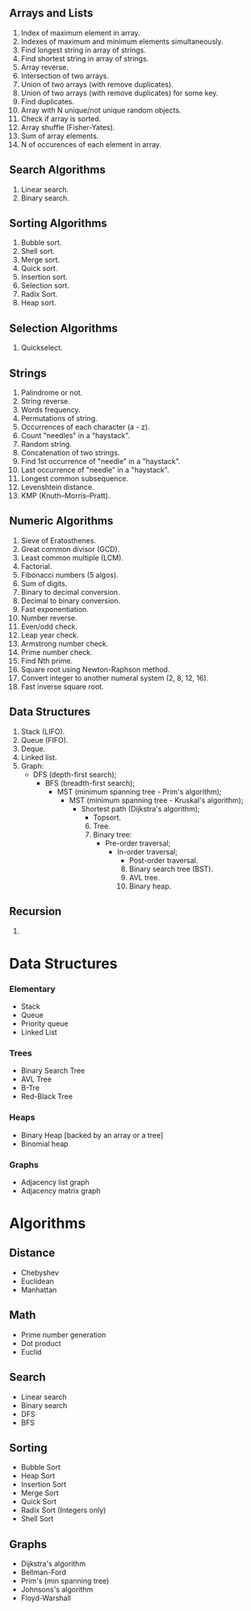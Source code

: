 
Arrays and Lists
----------------------

1. Index of maximum element in array.
2. Indexes of maximum and minimum elements simultaneously.
3. Find longest string in array of strings.
4. Find shortest string in array of strings.
5. Array reverse.
6. Intersection of two arrays.
7. Union of two arrays (with remove duplicates).
8. Union of two arrays (with remove duplicates) for some key.
9. Find duplicates.
10. Array with N unique/not unique random objects.
11. Check if array is sorted.
12. Array shuffle (Fisher-Yates).
13. Sum of array elements.
14. N of occurences of each element in array.

Search Algorithms
-----------------
1. Linear search.
2. Binary search.

Sorting Algorithms
------------------
1. Bubble sort.
2. Shell sort.
3. Merge sort.
4. Quick sort.
5. Insertion sort.
6. Selection sort.
7. Radix Sort.
8. Heap sort.

Selection Algorithms
--------------------
1. Quickselect.

Strings
-------
1. Palindrome or not.
2. String reverse.
3. Words frequency.
4. Permutations of string.
5. Occurrences of each character (a - z).
6. Count "needles" in a "haystack".
7. Random string.
8. Concatenation of two strings.
9. Find 1st occurrence of "needle" in a "haystack".
10. Last occurrence of "needle" in a "haystack".
11. Longest common subsequence.
12. Levenshtein distance.
13. KMP (Knuth–Morris–Pratt).

Numeric Algorithms
------------------
1. Sieve of Eratosthenes.
2. Great common divisor (GCD).
3. Least common multiple (LCM).
4. Factorial.
5. Fibonacci numbers (5 algos).
6. Sum of digits.
7. Binary to decimal conversion.
8. Decimal to binary conversion.
9. Fast exponentiation.
10. Number reverse.
11. Even/odd check.
12. Leap year check.
13. Armstrong number check.
14. Prime number check.
15. Find Nth prime.
17. Square root using Newton-Raphson method.
18. Convert integer to another numeral system (2, 8, 12, 16).
19. Fast inverse square root.

Data Structures
---------------
1. Stack (LIFO).
2. Queue (FIFO).
3. Deque.
4. Linked list.
5. Graph:
    - DFS (depth-first search);
	    - BFS (breadth-first search);
		    - MST (minimum spanning tree - Prim's algorithm);
			    - MST (minimum spanning tree - Kruskal's algorithm);
				    - Shortest path (Dijkstra's algorithm);
					    - Topsort.
						6. Tree.
						7. Binary tree:
						    - Pre-order traversal;
							    - In-order traversal;
								    - Post-order traversal.
									8. Binary search tree (BST).
									9. AVL tree.
									10. Binary heap.

Recursion
---------
1.

# Data Structures

### Elementary

+ Stack
+ Queue
+ Priority queue
+ Linked List

### Trees

+ Binary Search Tree
+ AVL Tree
+ B-Tre
+ Red-Black Tree

### Heaps

+ Binary Heap [backed by an array or a tree]
+ Binomial heap

### Graphs

+ Adjacency list graph
+ Adjacency matrix graph

# Algorithms

## Distance

+ Chebyshev
+ Euclidean
+ Manhattan

## Math

+ Prime number generation
+ Dot product
+ Euclid

## Search

+ Linear search
+ Binary search
+ DFS
+ BFS

## Sorting

+ Bubble Sort
+ Heap Sort
+ Insertion Sort
+ Merge Sort
+ Quick Sort
+ Radix Sort (Integers only)
+ Shell Sort

## Graphs

+ Dijkstra's algorithm
+ Bellman-Ford
+ Prim's (min spanning tree)
+ Johnsons's algorithm
+ Floyd-Warshall
